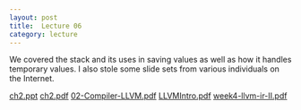 ```yaml
---
layout: post
title:  Lecture 06
category: lecture
---
```

We covered the stack and its uses in saving values as well as how it handles temporary values.
I also stole some slide sets from various individuals on the Internet.

[ch2.ppt][ch2-slides] [ch2.pdf][ch2-pdf]
[02-Compiler-LLVM.pdf][02-Compiler-LLVM]
[LLVMIntro.pdf][LLVMIntro]
[week4-llvm-ir-II.pdf][week4-llvm-ir-II]

[ch2-slides]: {{site.base}}/slides/ch2.ppt
[ch2-pdf]: {{site.base}}/slides/pdf/ch2.pdf
[02-Compiler-LLVM]: {{site.base}}/slides/pdf/02-Compiler-LLVM.pdf
[LLVMIntro]: {{site.base}}/slides/pdf/LLVMIntro.pdf
[week4-llvm-ir-II]: {{site.base}}/slides/pdf/week4-llvm-ir-II.pdf
